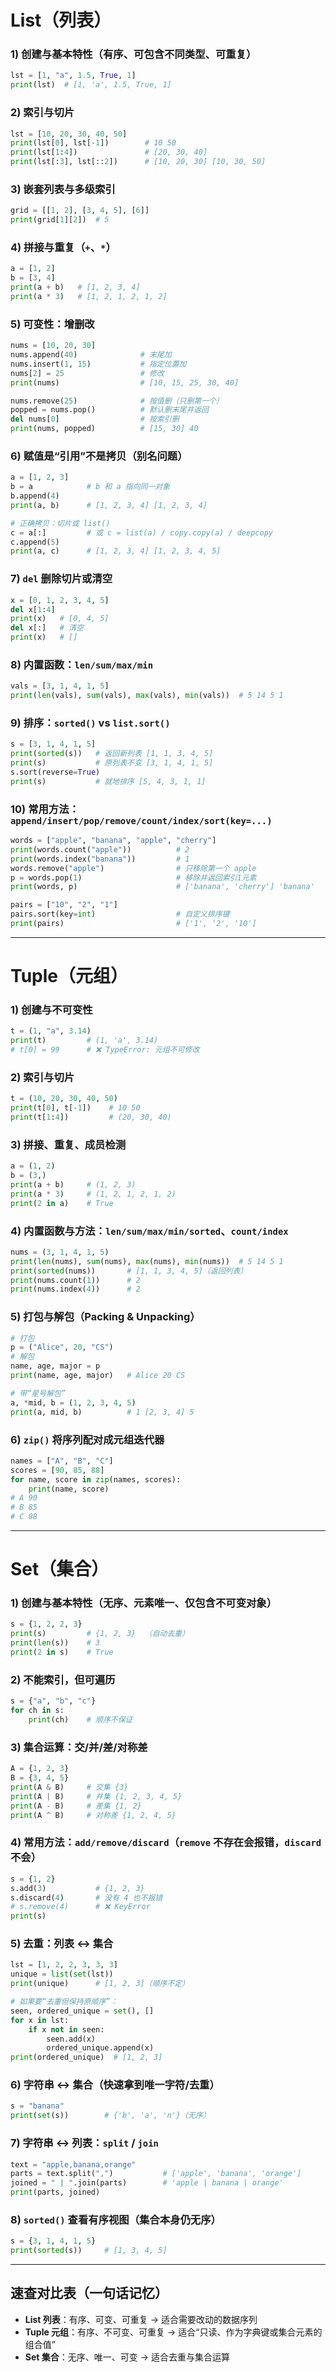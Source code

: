 # List（列表）

### 1) 创建与基本特性（有序、可包含不同类型、可重复）

```python
lst = [1, "a", 1.5, True, 1]
print(lst)  # [1, 'a', 1.5, True, 1]
```

### 2) 索引与切片

```python
lst = [10, 20, 30, 40, 50]
print(lst[0], lst[-1])        # 10 50
print(lst[1:4])               # [20, 30, 40]
print(lst[:3], lst[::2])      # [10, 20, 30] [10, 30, 50]
```

### 3) 嵌套列表与多级索引

```python
grid = [[1, 2], [3, 4, 5], [6]]
print(grid[1][2])  # 5
```

### 4) 拼接与重复（`+`、`*`）

```python
a = [1, 2]
b = [3, 4]
print(a + b)   # [1, 2, 3, 4]
print(a * 3)   # [1, 2, 1, 2, 1, 2]
```

### 5) 可变性：增删改

```python
nums = [10, 20, 30]
nums.append(40)              # 末尾加
nums.insert(1, 15)           # 指定位置加
nums[2] = 25                 # 修改
print(nums)                  # [10, 15, 25, 30, 40]

nums.remove(25)              # 按值删（只删第一个）
popped = nums.pop()          # 默认删末尾并返回
del nums[0]                  # 按索引删
print(nums, popped)          # [15, 30] 40
```

### 6) 赋值是“引用”不是拷贝（别名问题）

```python
a = [1, 2, 3]
b = a            # b 和 a 指向同一对象
b.append(4)
print(a, b)      # [1, 2, 3, 4] [1, 2, 3, 4]

# 正确拷贝：切片或 list()
c = a[:]         # 或 c = list(a) / copy.copy(a) / deepcopy
c.append(5)
print(a, c)      # [1, 2, 3, 4] [1, 2, 3, 4, 5]
```

### 7) `del` 删除切片或清空

```python
x = [0, 1, 2, 3, 4, 5]
del x[1:4]
print(x)   # [0, 4, 5]
del x[:]   # 清空
print(x)   # []
```

### 8) 内置函数：`len/sum/max/min`

```python
vals = [3, 1, 4, 1, 5]
print(len(vals), sum(vals), max(vals), min(vals))  # 5 14 5 1
```

### 9) 排序：`sorted()` vs `list.sort()`

```python
s = [3, 1, 4, 1, 5]
print(sorted(s))   # 返回新列表 [1, 1, 3, 4, 5]
print(s)           # 原列表不变 [3, 1, 4, 1, 5]
s.sort(reverse=True)
print(s)           # 就地排序 [5, 4, 3, 1, 1]
```

### 10) 常用方法：`append/insert/pop/remove/count/index/sort(key=...)`

```python
words = ["apple", "banana", "apple", "cherry"]
print(words.count("apple"))          # 2
print(words.index("banana"))         # 1
words.remove("apple")                # 只移除第一个 apple
p = words.pop(1)                     # 移除并返回索引1元素
print(words, p)                      # ['banana', 'cherry'] 'banana'

pairs = ["10", "2", "1"]
pairs.sort(key=int)                  # 自定义排序键
print(pairs)                         # ['1', '2', '10']
```

---

# Tuple（元组）

### 1) 创建与不可变性

```python
t = (1, "a", 3.14)
print(t)         # (1, 'a', 3.14)
# t[0] = 99      # ❌ TypeError: 元组不可修改
```

### 2) 索引与切片

```python
t = (10, 20, 30, 40, 50)
print(t[0], t[-1])    # 10 50
print(t[1:4])         # (20, 30, 40)
```

### 3) 拼接、重复、成员检测

```python
a = (1, 2)
b = (3,)
print(a + b)     # (1, 2, 3)
print(a * 3)     # (1, 2, 1, 2, 1, 2)
print(2 in a)    # True
```

### 4) 内置函数与方法：`len/sum/max/min/sorted`、`count/index`

```python
nums = (3, 1, 4, 1, 5)
print(len(nums), sum(nums), max(nums), min(nums))  # 5 14 5 1
print(sorted(nums))       # [1, 1, 3, 4, 5]（返回列表）
print(nums.count(1))      # 2
print(nums.index(4))      # 2
```

### 5) 打包与解包（Packing & Unpacking）

```python
# 打包
p = ("Alice", 20, "CS")
# 解包
name, age, major = p
print(name, age, major)   # Alice 20 CS

# 带“星号解包”
a, *mid, b = (1, 2, 3, 4, 5)
print(a, mid, b)          # 1 [2, 3, 4] 5
```

### 6) `zip()` 将序列配对成元组迭代器

```python
names = ["A", "B", "C"]
scores = [90, 85, 88]
for name, score in zip(names, scores):
    print(name, score)
# A 90
# B 85
# C 88
```

---

# Set（集合）

### 1) 创建与基本特性（无序、元素唯一、仅包含不可变对象）

```python
s = {1, 2, 2, 3}
print(s)         # {1, 2, 3}  （自动去重）
print(len(s))    # 3
print(2 in s)    # True
```

### 2) 不能索引，但可遍历

```python
s = {"a", "b", "c"}
for ch in s:
    print(ch)    # 顺序不保证
```

### 3) 集合运算：交/并/差/对称差

```python
A = {1, 2, 3}
B = {3, 4, 5}
print(A & B)     # 交集 {3}
print(A | B)     # 并集 {1, 2, 3, 4, 5}
print(A - B)     # 差集 {1, 2}
print(A ^ B)     # 对称差 {1, 2, 4, 5}
```

### 4) 常用方法：`add/remove/discard`（`remove` 不存在会报错，`discard` 不会）

```python
s = {1, 2}
s.add(3)           # {1, 2, 3}
s.discard(4)       # 没有 4 也不报错
# s.remove(4)      # ❌ KeyError
print(s)
```

### 5) 去重：列表 ↔ 集合

```python
lst = [1, 2, 2, 3, 3, 3]
unique = list(set(lst))
print(unique)      # [1, 2, 3]（顺序不定）

# 如果要“去重但保持原顺序”：
seen, ordered_unique = set(), []
for x in lst:
    if x not in seen:
        seen.add(x)
        ordered_unique.append(x)
print(ordered_unique)  # [1, 2, 3]
```

### 6) 字符串 ↔ 集合（快速拿到唯一字符/去重）

```python
s = "banana"
print(set(s))        # {'b', 'a', 'n'}（无序）
```

### 7) 字符串 ↔ 列表：`split` / `join`

```python
text = "apple,banana,orange"
parts = text.split(",")           # ['apple', 'banana', 'orange']
joined = " | ".join(parts)        # 'apple | banana | orange'
print(parts, joined)
```

### 8) `sorted()` 查看有序视图（集合本身仍无序）

```python
s = {3, 1, 4, 1, 5}
print(sorted(s))     # [1, 3, 4, 5]
```

---

## 速查对比表（一句话记忆）

* **List 列表**：有序、可变、可重复 → 适合需要改动的数据序列
* **Tuple 元组**：有序、不可变、可重复 → 适合“只读、作为字典键或集合元素的组合值”
* **Set 集合**：无序、唯一、可变 → 适合去重与集合运算
